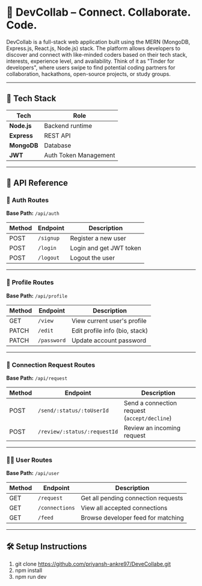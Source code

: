 # 🚀 DevCollab – Connect. Collaborate. Code.

DevCollab is a full-stack web application built using the MERN (MongoDB, Express.js, React.js, Node.js) stack. The platform allows developers to discover and connect with like-minded coders based on their tech stack, interests, experience level, and availability. Think of it as "Tinder for developers", where users swipe to find potential coding partners for collaboration, hackathons, open-source projects, or study groups.

---

## 🧱 Tech Stack

| Tech        | Role                  |
| ----------- | --------------------- |
| **Node.js** | Backend runtime       |
| **Express** | REST API              |
| **MongoDB** | Database              |
| **JWT**     | Auth Token Management |

---

## 📡 API Reference

### 🔐 **Auth Routes**

**Base Path:** `/api/auth`

| Method | Endpoint  | Description             |
| ------ | --------- | ----------------------- |
| POST   | `/signup` | Register a new user     |
| POST   | `/login`  | Login and get JWT token |
| POST   | `/logout` | Logout the user         |

---

### 👤 **Profile Routes**

**Base Path:** `/api/profile`

| Method | Endpoint    | Description                    |
| ------ | ----------- | ------------------------------ |
| GET    | `/view`     | View current user's profile    |
| PATCH  | `/edit`     | Edit profile info (bio, stack) |
| PATCH  | `/password` | Update account password        |

---

### 🔗 **Connection Request Routes**

**Base Path:** `/api/request`

| Method | Endpoint                     | Description                                  |
| ------ | ---------------------------- | -------------------------------------------- |
| POST   | `/send/:status/:toUserId`    | Send a connection request (`accept/decline`) |
| POST   | `/review/:status/:requestId` | Review an incoming request                   |

---

### 🧑‍💻 **User Routes**

**Base Path:** `/api/user`

| Method | Endpoint       | Description                         |
| ------ | -------------- | ----------------------------------- |
| GET    | `/request`     | Get all pending connection requests |
| GET    | `/connections` | View all accepted connections       |
| GET    | `/feed`        | Browse developer feed for matching  |

---

## 🛠️ Setup Instructions

1. git clone https://github.com/priyansh-ankre97/DeveCollabe.git
2. npm install
3. npm run dev
